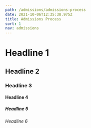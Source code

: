 ```yaml
---
path: /admissions/admissions-process
date: 2021-10-06T12:35:38.975Z
title: Admissions Process
sort: 1
nav: admissions
---
```

# Headline 1

## Headline 2

### Headline 3

#### Headline 4

##### Headline 5

###### Headline 6